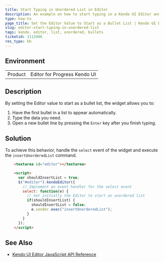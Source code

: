 ```yaml
---
title: Start Typing in Unordered List in Editor
description: An example on how to start typing in a Kendo UI Editor and automatically create <ul> and <li> elements.
type: how-to
page_title: Set the Editor Value to Start as a Bullet List | Kendo UI Editor
slug: editor-start-typing-in-unordered-list
tags: kendo, editor, list, unordered, bullets
ticketid: 1113496
res_type: kb
---
```


## Environment

<table>
 <tr>
  <td>Product</td>
  <td>Editor for Progress Kendo UI</td>
 </tr>
</table>

## Description

By setting the Editor value to start as a bullet list, the widget allows you to:

1. Have the first bullet in a list to appear automatically.
1. Type the data you need.
1. Open a new bullet line by pressing the `Enter` key after you finish typing.

## Solution

To achieve this behavior, handle the `select` event of the widget and execute the `insertUnorderedList` command.

````html
	<textarea id="editor"></textarea>

	<script>
	  var shouldInsertList = true;
	  $("#editor").kendoEditor({
	    // Implement an event handler for the select event
		select: function(e) {
		  // Set initially the Editor to start an unordered list
		  if(shouldInsertList) {
			shouldInsertList = false;
			e.sender.exec("insertUnorderedList");
		  }
		}
	  });
	</script>
````

## See Also

* [Kendo UI Editor JavaScript API Reference](http://docs.telerik.com/kendo-ui/api/javascript/ui/editor)
